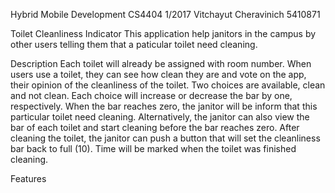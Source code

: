 Hybrid Mobile Development CS4404 	1/2017
Vitchayut Cheravinich 5410871

Toilet Cleanliness Indicator
This application help janitors in the campus by other users telling them that a paticular toilet need cleaning.

Description
Each toilet will already be assigned with room number. When users use a toilet, they can see how clean they are and vote on the app, their opinion of the cleanliness of the toilet. Two choices are available, clean and not clean. Each choice will increase or decrease the bar by one, respectively. When the bar reaches zero, the janitor will be inform that this particular toilet need cleaning. Alternatively, the janitor can also view the bar of each toilet and start cleaning before the bar reaches zero. After cleaning the toilet, the janitor can push a button that will set the cleanliness bar back to full (10). Time will be marked when the toilet was finished cleaning.

Features